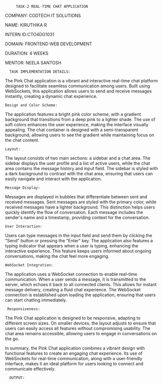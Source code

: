          TASK-2 REAL-TIME CHAT APPLICATION

 COMPANY: CODTECH IT SOLUTIONS

NAME: KIRUTHIKA R

INTERN ID:CTO4DG1031

DOMAIN: FRONTEND WEB DEVELOPMENT

DURATION: 4 WEEKS

MENTOR: NEELA SANTOSH


      TASK IMPLEMENTATION DETAILS:

The Pink Chat application is a vibrant and interactive real-time chat platform designed to facilitate seamless communication among users. Built using WebSockets, this application allows users to send and receive messages instantly, creating a dynamic chat experience.

    Design and Color Scheme:
The application features a bright pink color scheme, with a gradient background that transitions from a deep pink to a lighter shade. The use of soft colors enhances the user experience, making the interface visually appealing. The chat container is designed with a semi-transparent background, allowing users to see the gradient while maintaining focus on the chat content.

    Layout:
The layout consists of two main sections: a sidebar and a chat area. The sidebar displays the user profile and a list of active users, while the chat area contains the message history and input field. The sidebar is styled with a dark background to contrast with the chat area, ensuring that users can easily navigate and interact with the application.

    Message Display:
Messages are displayed in bubbles that differentiate between sent and received messages. Sent messages are styled with the primary color, while received messages have a lighter background. This distinction helps users quickly identify the flow of conversation. Each message includes the sender's name and a timestamp, providing context for the conversation.

    User Interaction:
Users can type messages in the input field and send them by clicking the "Send" button or pressing the "Enter" key. The application also features a typing indicator that appears when a user is typing, enhancing the interactive experience. This feature keeps users informed about ongoing conversations, making the chat feel more engaging.

    WebSocket Integration:
The application uses a WebSocket connection to enable real-time communication. When a user sends a message, it is transmitted to the server, which echoes it back to all connected clients. This allows for instant message delivery, creating a fluid chat experience. The WebSocket connection is established upon loading the application, ensuring that users can start chatting immediately.

     Responsiveness:
The Pink Chat application is designed to be responsive, adapting to different screen sizes. On smaller devices, the layout adjusts to ensure that users can easily access all features without compromising usability. The chat area remains accessible, allowing users to engage in conversations on the go.

In summary, the Pink Chat application combines a vibrant design with functional features to create an engaging chat experience. Its use of WebSockets for real-time communication, along with a user-friendly interface, makes it an ideal platform for users looking to connect and communicate effectively.

      OUTPUT:


         
